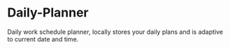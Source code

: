 # Daily-Planner
Daily work schedule planner, locally stores your daily plans and is adaptive to current date and time.
